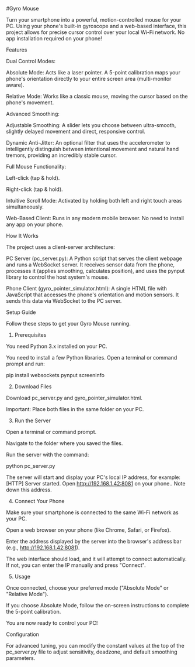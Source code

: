 #Gyro Mouse

Turn your smartphone into a powerful, motion-controlled mouse for your PC. Using your phone's built-in gyroscope and a web-based interface, this project allows for precise cursor control over your local Wi-Fi network. No app installation required on your phone!

Features

Dual Control Modes:

Absolute Mode: Acts like a laser pointer. A 5-point calibration maps your phone's orientation directly to your entire screen area (multi-monitor aware).

Relative Mode: Works like a classic mouse, moving the cursor based on the phone's movement.

Advanced Smoothing:

Adjustable Smoothing: A slider lets you choose between ultra-smooth, slightly delayed movement and direct, responsive control.

Dynamic Anti-Jitter: An optional filter that uses the accelerometer to intelligently distinguish between intentional movement and natural hand tremors, providing an incredibly stable cursor.

Full Mouse Functionality:

Left-click (tap & hold).

Right-click (tap & hold).

Intuitive Scroll Mode: Activated by holding both left and right touch areas simultaneously.

Web-Based Client: Runs in any modern mobile browser. No need to install any app on your phone.

How It Works

The project uses a client-server architecture:

PC Server (pc_server.py): A Python script that serves the client webpage and runs a WebSocket server. It receives sensor data from the phone, processes it (applies smoothing, calculates position), and uses the pynput library to control the host system's mouse.

Phone Client (gyro_pointer_simulator.html): A single HTML file with JavaScript that accesses the phone's orientation and motion sensors. It sends this data via WebSocket to the PC server.

Setup Guide

Follow these steps to get your Gyro Mouse running.

1. Prerequisites

You need Python 3.x installed on your PC.

You need to install a few Python libraries. Open a terminal or command prompt and run:

pip install websockets pynput screeninfo


2. Download Files

Download pc_server.py and gyro_pointer_simulator.html.

Important: Place both files in the same folder on your PC.

3. Run the Server

Open a terminal or command prompt.

Navigate to the folder where you saved the files.

Run the server with the command:

python pc_server.py


The server will start and display your PC's local IP address, for example: [HTTP] Server started. Open http://192.168.1.42:8081 on your phone.. Note down this address.

4. Connect Your Phone

Make sure your smartphone is connected to the same Wi-Fi network as your PC.

Open a web browser on your phone (like Chrome, Safari, or Firefox).

Enter the address displayed by the server into the browser's address bar (e.g., http://192.168.1.42:8081).

The web interface should load, and it will attempt to connect automatically. If not, you can enter the IP manually and press "Connect".

5. Usage

Once connected, choose your preferred mode ("Absolute Mode" or "Relative Mode").

If you choose Absolute Mode, follow the on-screen instructions to complete the 5-point calibration.

You are now ready to control your PC!

Configuration

For advanced tuning, you can modify the constant values at the top of the pc_server.py file to adjust sensitivity, deadzone, and default smoothing parameters.
